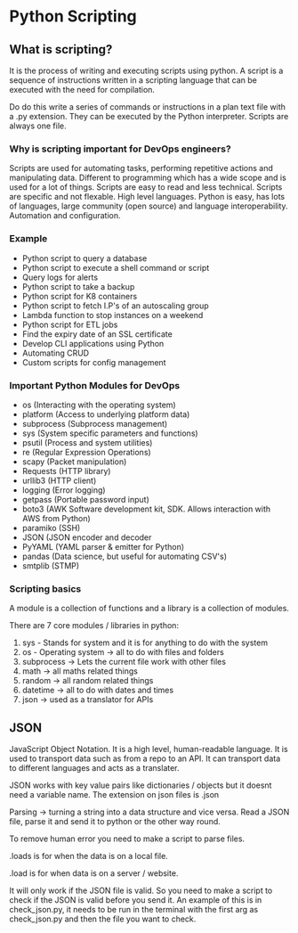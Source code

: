 # Python Scripting

## What is scripting?

It is the process of writing and executing scripts using python. A script is a sequence of instructions written in a scripting language that can be executed with the need for compilation. 

Do do this write a series of commands or instructions in a plan text file with a .py extension. They can be executed by the Python interpreter.
Scripts are always one file. 

### Why is scripting important for DevOps engineers?

Scripts are used for automating tasks, performing repetitive actions and manipulating data.
Different to programming which has a wide scope and is used for a lot of things. Scripts are easy to read and less technical. Scripts are specific and not flexable. High level languages.
Python is easy, has lots of languages, large community (open source) and language interoperability. Automation and configuration.

### Example 
- Python script to query a database
- Python script to execute a shell command or script
- Query logs for alerts
- Python script to take a backup
- Python script for K8 containers
- Python script to fetch I.P's of an autoscaling group
- Lambda function to stop instances on a weekend
- Python script for ETL jobs
- Find the expiry date of an SSL certificate
- Develop CLI applications using Python
- Automating CRUD
- Custom scripts for config management

### Important Python Modules for DevOps
- os (Interacting with the operating system)
- platform (Access to underlying platform data)
- subprocess (Subprocess management)
- sys (System specific parameters and functions)
- psutil (Process and system utilities)
- re (Regular Expression Operations)
- scapy (Packet manipulation)
- Requests (HTTP library)
- urllib3 (HTTP client)
- logging (Error logging)
- getpass (Portable password input)
- boto3 (AWK Software development kit, SDK. Allows interaction with AWS from Python)
- paramiko (SSH)
- JSON (JSON encoder and decoder
- PyYAML (YAML parser & emitter for Python)
- pandas (Data science, but useful for automating CSV's)
- smtplib (STMP)

### Scripting basics

A module is a collection of functions and a library is a collection of modules.

There are 7 core modules / libraries in python:

1. sys - Stands for system and it is for anything to do with the system
2. os - Operating system -> all to do with files and folders
3. subprocess -> Lets the current file work with other files
4. math -> all maths related things
5. random -> all random related things
6. datetime -> all to do with dates and times 
7. json -> used as a translator for APIs

## JSON

JavaScript Object Notation. It is a high level, human-readable language. It is used to transport data such as from a repo to an API. It can transport data to different languages and acts as a translater. 

JSON works with key value pairs like dictionaries / objects but it doesnt need a variable name. The extension on json files is .json

Parsing -> turning a string into a data structure and vice versa. Read a JSON file, parse it and send it to python or the other way round.

To remove human error you need to make a script to parse files.

.loads is for when the data is on a local file.

.load is for when data is on a server / website.

It will only work if the JSON file is valid. So you need to make a script to check if the JSON is valid before you send it. An example of this is in check_json.py, it needs to be run in the terminal with the first arg as check_json.py and then the file you want to check.